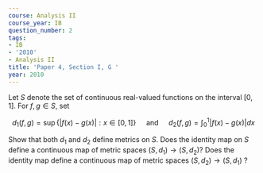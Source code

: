 ```yaml
---
course: Analysis II
course_year: IB
question_number: 2
tags:
- IB
- '2010'
- Analysis II
title: 'Paper 4, Section I, G '
year: 2010
---
```




Let $S$ denote the set of continuous real-valued functions on the interval $[0,1]$. For $f, g \in S$, set

$$d_{1}(f, g)=\sup \{|f(x)-g(x)|: x \in[0,1]\} \quad \text { and } \quad d_{2}(f, g)=\int_{0}^{1}|f(x)-g(x)| d x$$

Show that both $d_{1}$ and $d_{2}$ define metrics on $S$. Does the identity map on $S$ define a continuous map of metric spaces $\left(S, d_{1}\right) \rightarrow\left(S, d_{2}\right) ?$ Does the identity map define a continuous map of metric spaces $\left(S, d_{2}\right) \rightarrow\left(S, d_{1}\right)$ ?
